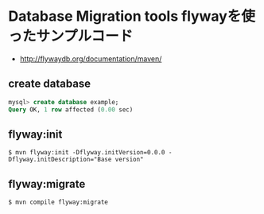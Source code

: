 # Database Migration tools flywayを使ったサンプルコード

- http://flywaydb.org/documentation/maven/

## create database

```sql
mysql> create database example;
Query OK, 1 row affected (0.00 sec)
```

## flyway:init

```
$ mvn flyway:init -Dflyway.initVersion=0.0.0 -Dflyway.initDescription="Base version"
```

## flyway:migrate

```
$ mvn compile flyway:migrate
```
